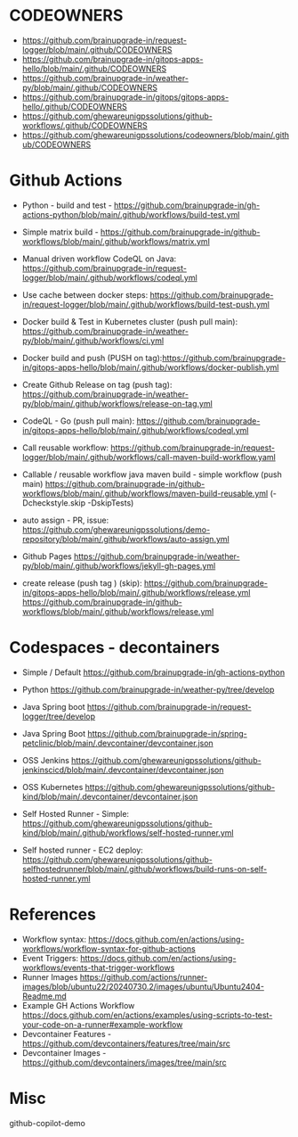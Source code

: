 # CODEOWNERS

- https://github.com/brainupgrade-in/request-logger/blob/main/.github/CODEOWNERS
- https://github.com/brainupgrade-in/gitops-apps-hello/blob/main/.github/CODEOWNERS
- https://github.com/brainupgrade-in/weather-py/blob/main/.github/CODEOWNERS
- https://github.com/brainupgrade-in/gitops/gitops-apps-hello/.github/CODEOWNERS
- https://github.com/ghewareunigpssolutions/github-workflows/.github/CODEOWNERS
- https://github.com/ghewareunigpssolutions/codeowners/blob/main/.github/CODEOWNERS

# Github Actions

- Python -  build and test - https://github.com/brainupgrade-in/gh-actions-python/blob/main/.github/workflows/build-test.yml
- Simple matrix build -  https://github.com/brainupgrade-in/github-workflows/blob/main/.github/workflows/matrix.yml
- Manual driven workflow CodeQL on Java: https://github.com/brainupgrade-in/request-logger/blob/main/.github/workflows/codeql.yml
- Use cache between docker steps: https://github.com/brainupgrade-in/request-logger/blob/main/.github/workflows/build-test-push.yml
- Docker build & Test in Kubernetes cluster (push pull main): https://github.com/brainupgrade-in/weather-py/blob/main/.github/workflows/ci.yml
- Docker build and push (PUSH on tag):https://github.com/brainupgrade-in/gitops-apps-hello/blob/main/.github/workflows/docker-publish.yml
- Create Github Release on tag (push tag): https://github.com/brainupgrade-in/weather-py/blob/main/.github/workflows/release-on-tag.yml
- CodeQL - Go (push pull main): https://github.com/brainupgrade-in/gitops-apps-hello/blob/main/.github/workflows/codeql.yml
- Call reusable workflow: https://github.com/brainupgrade-in/request-logger/blob/main/.github/workflows/call-maven-build-workflow.yaml
- Callable / reusable workflow java maven build - simple workflow (push main) https://github.com/brainupgrade-in/github-workflows/blob/main/.github/workflows/maven-build-reusable.yml (-Dcheckstyle.skip -DskipTests)

- auto assign - PR, issue: https://github.com/ghewareunigpssolutions/demo-repository/blob/main/.github/workflows/auto-assign.yml
- Github Pages https://github.com/brainupgrade-in/weather-py/blob/main/.github/workflows/jekyll-gh-pages.yml
- create release (push tag ) (skip): https://github.com/brainupgrade-in/gitops-apps-hello/blob/main/.github/workflows/release.yml
https://github.com/brainupgrade-in/github-workflows/blob/main/.github/workflows/release.yml 


# Codespaces - decontainers
- Simple / Default https://github.com/brainupgrade-in/gh-actions-python
- Python https://github.com/brainupgrade-in/weather-py/tree/develop
- Java Spring boot https://github.com/brainupgrade-in/request-logger/tree/develop
- Java Spring Boot https://github.com/brainupgrade-in/spring-petclinic/blob/main/.devcontainer/devcontainer.json

- OSS Jenkins https://github.com/ghewareunigpssolutions/github-jenkinscicd/blob/main/.devcontainer/devcontainer.json
- OSS Kubernetes https://github.com/ghewareunigpssolutions/github-kind/blob/main/.devcontainer/devcontainer.json
- Self Hosted Runner - Simple: https://github.com/ghewareunigpssolutions/github-kind/blob/main/.github/workflows/self-hosted-runner.yml
- Self hosted runner - EC2 deploy:  https://github.com/ghewareunigpssolutions/github-selfhostedrunner/blob/main/.github/workflows/build-runs-on-self-hosted-runner.yml

# References
- Workflow syntax: https://docs.github.com/en/actions/using-workflows/workflow-syntax-for-github-actions
- Event Triggers: https://docs.github.com/en/actions/using-workflows/events-that-trigger-workflows
- Runner Images https://github.com/actions/runner-images/blob/ubuntu22/20240730.2/images/ubuntu/Ubuntu2404-Readme.md
- Example GH Actions Workflow https://docs.github.com/en/actions/examples/using-scripts-to-test-your-code-on-a-runner#example-workflow
- Devcontainer Features - https://github.com/devcontainers/features/tree/main/src
- Devcontainer Images - https://github.com/devcontainers/images/tree/main/src

# Misc
github-copilot-demo

